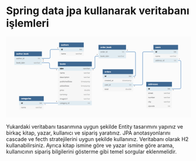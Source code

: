 # Spring data jpa kullanarak veritabanı işlemleri

![design](src/main/resources/book_store_design.png)

Yukardaki veritabanı tasarımına uygun şekilde Entity tasarımını yapınız ve birkaç kitap, yazar, kullanıcı ve sipariş yaratınız.
JPA anotasyonlarını cascade ve fecth stratejilerini uygun şekilde kullanınız. Veritabanı olarak H2 kullanabilirsiniz.
Ayrıca kitap ismine göre ve yazar ismine göre arama, kullanıcının sipariş bilgilerini gösterme gibi temel sorgular eklenmelidir.